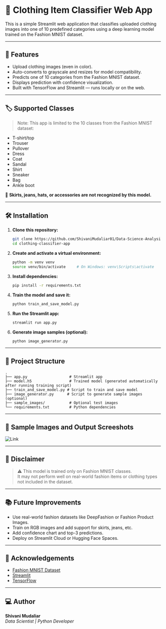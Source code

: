 # 👗 Clothing Item Classifier Web App

This is a simple Streamlit web application that classifies uploaded clothing images into one of 10 predefined categories using a deep learning model trained on the Fashion MNIST dataset.

---

## 🚀 Features

- Upload clothing images (even in color).
- Auto-converts to grayscale and resizes for model compatibility.
- Predicts one of 10 categories from the Fashion MNIST dataset.
- Displays prediction with confidence visualization.
- Built with TensorFlow and Streamlit — runs locally or on the web.

---

## 🏷️ Supported Classes

> Note: This app is limited to the 10 classes from the Fashion MNIST dataset:

- T-shirt/top
- Trouser
- Pullover
- Dress
- Coat
- Sandal
- Shirt
- Sneaker
- Bag
- Ankle boot

🧵 **Skirts, jeans, hats, or accessories are not recognized by this model.**

---

## 🛠️ Installation

1. **Clone this repository:**
   ```bash
   git clone https://github.com/ShivaniMudaliar01/Data-Science-Analysis/tree/35fd4345f3250d49c3495f45b4894534ffb8813c/clothing_classifier_app
   cd clothing-classifier-app
   ```

2. **Create and activate a virtual environment:**
   ```bash
   python -m venv venv
   source venv/bin/activate     # On Windows: venv\Scripts\activate
   ```

3. **Install dependencies:**
   ```bash
   pip install -r requirements.txt
   ```

4. **Train the model and save it:**
   ```bash
   python train_and_save_model.py
   ```

5. **Run the Streamlit app:**
   ```bash
   streamlit run app.py
   ```
6. **Generate image samples (optional):**
   ```bash
   python image_generator.py
   ```

---

## 📁 Project Structure

```
.
├── app.py                   # Streamlit app
├── model.h5                 # Trained model (generated automatically after running training script)
├── train_and_save_model.py # Script to train and save model
├── image_generator.py      # Script to generate sample images (optional)
├── sample_images/           # Optional test images
└── requirements.txt         # Python dependencies

```

---

## 📸 Sample Images and Output Screeshots

![ Link](clothing_classifier_app/sample_images)

---

## 📌 Disclaimer

> ⚠️ This model is trained only on Fashion MNIST classes.  
> It may not perform well on real-world fashion items or clothing types not included in the dataset.

---

## 📚 Future Improvements

- Use real-world fashion datasets like DeepFashion or Fashion Product Images.
- Train on RGB images and add support for skirts, jeans, etc.
- Add confidence chart and top-3 predictions.
- Deploy on Streamlit Cloud or Hugging Face Spaces.

---

## 🙌 Acknowledgements

- [Fashion MNIST Dataset](https://github.com/zalandoresearch/fashion-mnist)
- [Streamlit](https://streamlit.io/)
- [TensorFlow](https://www.tensorflow.org/)

---

## 💻 Author

**Shivani Mudaliar**  
_Data Scientist | Python Developer_
